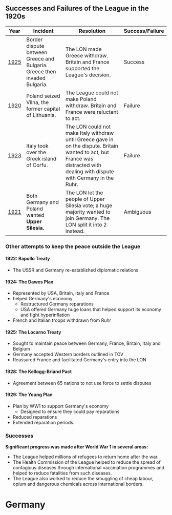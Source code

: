 ## Successes and Failures of the League in the 1920s


| Year | Incident                                                                      | Resolution                                                                                                                                                                             | Success/Failure |
|------|--------------------------------------------------------------------------------------------------------------------------------------------------|-----------------------------------------------------------------------------------------------------------------------------------------------------------------------------------------------------------------------------------------------------------|-----------------|
| [1925](01-League-of-Nations/03_The_Greek_Bulgarian_Border_1925.md) | Border dispute between Greece and Bulgaria. Greece then invaded Bulgaria. | The LON made Greece withdraw. Britain and France supported the League's decision.                                                                                                 | Success         |
| [1920](01-League-Of-Nations/01_Vilna_1920.md) | Poland seized Vilna, the former capital of Lithuania.                         | The League could not make Poland withdraw. Britain and France were reluctant to act.                                                                                                  | Failure         |
| [1923](01-League-of-Nations/04_Corfu_1923.md) | Italy took over the Greek island of Corfu.                                    | The LON could not make Italy withdraw until Greece gave in on the dispute. Britain wanted to act, but France was distracted with dealing with dispute with Germany in the Ruhr. | Failure         |
| [1921](01-League-of-Nations/02_Upper_Silesia_1921.md) | Both Germany and Poland wanted __Upper Silesia.__                             | The LON let the people of Upper Silesia vote; a huge majority wanted to join Germany. The LON split it into 2 instead.                                                           | Ambiguous       |

### Other attempts to keep the peace outside the League


#### 1922: Rapollo Treaty


- The USSR and Germany re-established diplomatic relations

#### 1924: The Dawes Plan


- Represented by USA, Britain, Italy and France
- helped Germany's economy
    * Restructured Germany reparations
    * USA offered Germany huge loans that helped support its economy and fight hyperinflation
- French and Italian troops withdrawn from Ruhr

#### 1925: The Locarno Treaty


- Sought to maintain peace between Germany, France, Britain, Italy and Belgium
- Germany accepted Western borders outlined in TOV
- Reassured France and facilitated Germany's entry into the LON

#### 1928: The Kellogg-Briand Pact


- Agreement between 65 nations to not use force to settle disputes

#### 1929: The Young Plan


- Plan by WW1 to support Germany's economy
    * Designed to ensure they could pay reparations
- Reduced reparations
- Extended reparation periods.

### Successes


__Significant progress was made after World War 1 in several areas:__
- The League helped millions of refugees to return home after the war.
- The Health Commission of the League helped to reduce the spread of contagious diseases through international vaccination programmes and helped to reduce fatalities from such diseases.
- The League also worked to reduce the smuggling of cheap labour, opium and dangerous chemicals across international borders.

# Germany

